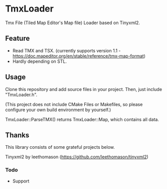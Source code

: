# TmxLoader
Tmx File (Tiled Map Editor's Map file) Loader based on Tinyxml2.

## Feature
 - Read TMX and TSX. (currently supports version 1.1 - https://doc.mapeditor.org/en/stable/reference/tmx-map-format)
 - Hardly depending on STL.

## Usage
Clone this repository and add source files in your project.
Then, just include "TmxLoader.h".

(This project does not include CMake Files or Makefiles,
so please configure your own build environment by yourself.)

TmxLoader::ParseTMX() returns TmxLoader::Map, which contains all data.

## Thanks
This library consists of some grateful projects below.

Tinyxml2 by leethomason (https://github.com/leethomason/tinyxml2)

### Todo
 - Support <template>.
 - Add zlib, gzlp decompression.
 - Add Base64 decoder.
 - Make include file dependencies tidy.
 - Inspect behavior.
